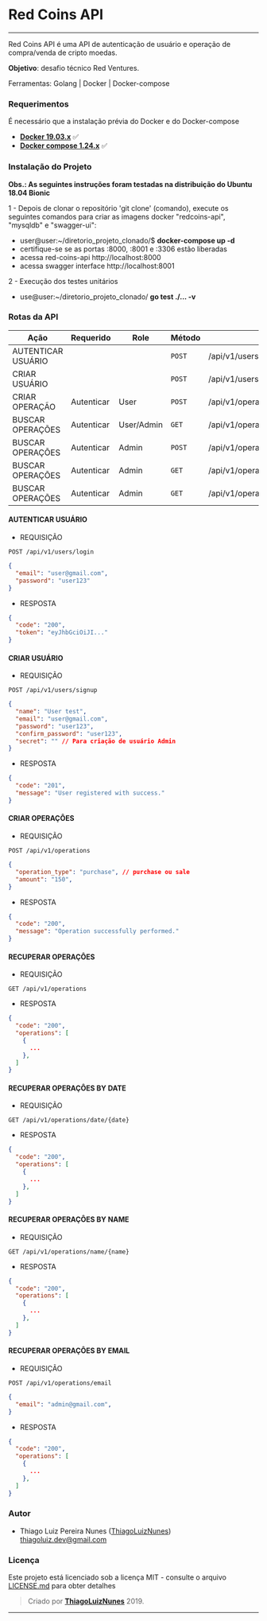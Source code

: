 # Red Coins API

---
Red Coins API é uma API de autenticação de usuário e operação de compra/venda de cripto moedas.

**Objetivo**: desafio técnico Red Ventures.


Ferramentas: Golang | Docker | Docker-compose

### Requerimentos ###

É necessário que a instalação prévia do Docker e do Docker-compose

* **[Docker 19.03.x](https://docs.docker.com)** :white_check_mark:
* **[Docker compose 1.24.x](https://docs.docker.com/compose/)** :white_check_mark:

### Instalação do Projeto ###

**Obs.: As seguintes instruções foram testadas na distribuição do Ubuntu 18.04 Bionic**

1 - Depois de clonar o repositório 'git clone' (comando), execute os seguintes comandos para criar as imagens docker "redcoins-api", "mysqldb" e "swagger-ui":
  - user@user:~/diretorio_projeto_clonado/$ **docker-compose up -d**
  - certifique-se se as portas :8000, :8001 e :3306 estão liberadas
  - acessa red-coins-api http://localhost:8000
  - acessa swagger interface http://localhost:8001

2 - Execução dos testes unitários
  - use@user:~/diretorio_projeto_clonado/ **go test ./... -v**

### Rotas da API ###
|   Ação                   | Requerido  | Role  |  Método  | URL
|   -----------------------|------------| ----- |----------|--------------
|   AUTENTICAR USUÁRIO     |            |       | `POST`   | /api/v1/users/login
|   CRIAR USUÁRIO          |            |       | `POST`   | /api/v1/users/signup
|   CRIAR OPERAÇÃO         | Autenticar | User  | `POST`   | /api/v1/operations
|   BUSCAR OPERAÇÕES       | Autenticar | User/Admin  | `GET  `  | /api/v1/operations
|   BUSCAR OPERAÇÕES       | Autenticar | Admin | `POST`   | /api/v1/operations/email
|   BUSCAR OPERAÇÕES       | Autenticar | Admin | `GET`    | /api/v1/operations/date/{date}
|   BUSCAR OPERAÇÕES       | Autenticar | Admin | `GET`    | /api/v1/operations/name/{name}

#### AUTENTICAR USUÁRIO ####
* REQUISIÇÃO
```
POST /api/v1/users/login
```
```json
{
  "email": "user@gmail.com",
  "password": "user123"
}
```
* RESPOSTA
```json
{
  "code": "200",
  "token": "eyJhbGciOiJI..."
}
```
#### CRIAR USUÁRIO ####
* REQUISIÇÃO
```
POST /api/v1/users/signup
```
```json
{
  "name": "User test",
  "email": "user@gmail.com",
  "password": "user123",
  "confirm_password": "user123",
  "secret": "" // Para criação de usuário Admin
}
```
* RESPOSTA
```json
{
  "code": "201",
  "message": "User registered with success."
}
```
#### CRIAR OPERAÇÔES ####
* REQUISIÇÃO
```
POST /api/v1/operations
```
```json
{
  "operation_type": "purchase", // purchase ou sale
  "amount": "150",
}
```
* RESPOSTA
```json
{
  "code": "200",
  "message": "Operation successfully performed."
}
```
#### RECUPERAR OPERAÇÔES ####
* REQUISIÇÃO
```
GET /api/v1/operations
```
* RESPOSTA
```json
{
  "code": "200",
  "operations": [
    {
      ...
    },
  ]
}
```
#### RECUPERAR OPERAÇÔES BY DATE ####
* REQUISIÇÃO
```
GET /api/v1/operations/date/{date}
```
* RESPOSTA
```json
{
  "code": "200",
  "operations": [
    {
      ...
    },
  ]
}
```
#### RECUPERAR OPERAÇÔES BY NAME ####
* REQUISIÇÃO
```
GET /api/v1/operations/name/{name}
```
* RESPOSTA
```json
{
  "code": "200",
  "operations": [
    {
      ...
    },
  ]
}
```
#### RECUPERAR OPERAÇÔES BY EMAIL ####
* REQUISIÇÃO
```
POST /api/v1/operations/email
```
```json
{
  "email": "admin@gmail.com",
}
```
* RESPOSTA
```json
{
  "code": "200",
  "operations": [
    {
      ...
    },
  ]
}
```

### Autor

* Thiago Luiz Pereira Nunes ([ThiagoLuizNunes](https://github.com/ThiagoLuizNunes)) thiagoluiz.dev@gmail.com

### Licença

Este projeto está licenciado sob a licença MIT - consulte o arquivo [LICENSE.md](LICENSE.md) para obter detalhes

>Criado por **[ThiagoLuizNunes](https://www.linkedin.com/in/thiago-luiz-507483112/)** 2019.

---

